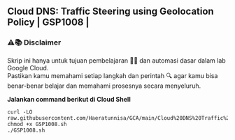 **Cloud DNS: Traffic Steering using Geolocation Policy | GSP1008 |**
-
### ⚠️📚 Disclaimer

Skrip ini hanya untuk tujuan pembelajaran 🧑‍🎓 dan automasi dasar dalam lab Google Cloud.  
Pastikan kamu memahami setiap langkah dan perintah 🔍 agar kamu bisa benar-benar belajar dan memahami prosesnya secara menyeluruh.

**Jalankan command berikut di Cloud Shell**
```
curl -LO raw.githubusercontent.com/Haeratunnisa/GCA/main/Cloud%20DNS%20Traffic%20Steering%20using%20Geolocation%20Policy/GSP1008.sh
chmod +x GSP1008.sh
./GSP1008.sh
